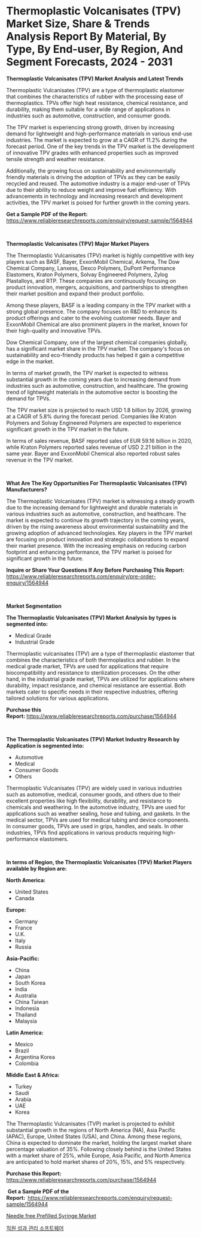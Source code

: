 <p><h1>Thermoplastic Volcanisates (TPV) Market Size, Share & Trends Analysis Report By Material, By Type, By End-user, By Region, And Segment Forecasts, 2024 - 2031</h1></p><p><strong>Thermoplastic Volcanisates (TPV) Market Analysis and Latest Trends</strong></p>
<p><p>Thermoplastic Vulcanisates (TPV) are a type of thermoplastic elastomer that combines the characteristics of rubber with the processing ease of thermoplastics. TPVs offer high heat resistance, chemical resistance, and durability, making them suitable for a wide range of applications in industries such as automotive, construction, and consumer goods.</p><p>The TPV market is experiencing strong growth, driven by increasing demand for lightweight and high-performance materials in various end-use industries. The market is expected to grow at a CAGR of 11.2% during the forecast period. One of the key trends in the TPV market is the development of innovative TPV grades with enhanced properties such as improved tensile strength and weather resistance.</p><p>Additionally, the growing focus on sustainability and environmentally friendly materials is driving the adoption of TPVs as they can be easily recycled and reused. The automotive industry is a major end-user of TPVs due to their ability to reduce weight and improve fuel efficiency. With advancements in technology and increasing research and development activities, the TPV market is poised for further growth in the coming years.</p></p>
<p><strong>Get a Sample PDF of the Report:&nbsp;</strong> <a href="https://www.reliableresearchreports.com/enquiry/request-sample/1564944">https://www.reliableresearchreports.com/enquiry/request-sample/1564944</a></p>
<p>&nbsp;</p>
<p><strong>Thermoplastic Volcanisates (TPV) Major Market Players</strong></p>
<p><p>The Thermoplastic Vulcanisates (TPV) market is highly competitive with key players such as BASF, Bayer, ExxonMobil Chemical, Arkema, The Dow Chemical Company, Lanxess, Dexco Polymers, DuPont Performance Elastomers, Kraton Polymers, Solvay Engineered Polymers, Zylog Plastalloys, and RTP. These companies are continuously focusing on product innovation, mergers, acquisitions, and partnerships to strengthen their market position and expand their product portfolio.</p><p>Among these players, BASF is a leading company in the TPV market with a strong global presence. The company focuses on R&D to enhance its product offerings and cater to the evolving customer needs. Bayer and ExxonMobil Chemical are also prominent players in the market, known for their high-quality and innovative TPVs.</p><p>Dow Chemical Company, one of the largest chemical companies globally, has a significant market share in the TPV market. The company's focus on sustainability and eco-friendly products has helped it gain a competitive edge in the market.</p><p>In terms of market growth, the TPV market is expected to witness substantial growth in the coming years due to increasing demand from industries such as automotive, construction, and healthcare. The growing trend of lightweight materials in the automotive sector is boosting the demand for TPVs.</p><p>The TPV market size is projected to reach USD 1.8 billion by 2026, growing at a CAGR of 5.8% during the forecast period. Companies like Kraton Polymers and Solvay Engineered Polymers are expected to experience significant growth in the TPV market in the future.</p><p>In terms of sales revenue, BASF reported sales of EUR 59.16 billion in 2020, while Kraton Polymers reported sales revenue of USD 2.21 billion in the same year. Bayer and ExxonMobil Chemical also reported robust sales revenue in the TPV market.</p></p>
<p>&nbsp;</p>
<p><strong>What Are The Key Opportunities For Thermoplastic Volcanisates (TPV) Manufacturers?</strong></p>
<p><p>The Thermoplastic Volcanisates (TPV) market is witnessing a steady growth due to the increasing demand for lightweight and durable materials in various industries such as automotive, construction, and healthcare. The market is expected to continue its growth trajectory in the coming years, driven by the rising awareness about environmental sustainability and the growing adoption of advanced technologies. Key players in the TPV market are focusing on product innovation and strategic collaborations to expand their market presence. With the increasing emphasis on reducing carbon footprint and enhancing performance, the TPV market is poised for significant growth in the future.</p></p>
<p><strong>Inquire or Share Your Questions If Any Before Purchasing This Report:</strong> <a href="https://www.reliableresearchreports.com/enquiry/pre-order-enquiry/1564944">https://www.reliableresearchreports.com/enquiry/pre-order-enquiry/1564944</a></p>
<p>&nbsp;</p>
<p><strong>Market Segmentation</strong></p>
<p><strong>The Thermoplastic Volcanisates (TPV) Market Analysis by types is segmented into:</strong></p>
<p><ul><li>Medical Grade</li><li>Industrial Grade</li></ul></p>
<p><p>Thermoplastic vulcanisates (TPV) are a type of thermoplastic elastomer that combines the characteristics of both thermoplastics and rubber. In the medical grade market, TPVs are used for applications that require biocompatibility and resistance to sterilization processes. On the other hand, in the industrial grade market, TPVs are utilized for applications where durability, impact resistance, and chemical resistance are essential. Both markets cater to specific needs in their respective industries, offering tailored solutions for various applications.</p></p>
<p><strong>Purchase this Report:&nbsp;</strong><a href="https://www.reliableresearchreports.com/purchase/1564944">https://www.reliableresearchreports.com/purchase/1564944</a></p>
<p>&nbsp;</p>
<p><strong>The Thermoplastic Volcanisates (TPV) Market Industry Research by Application is segmented into:</strong></p>
<p><ul><li>Automotive</li><li>Medical</li><li>Consumer Goods</li><li>Others</li></ul></p>
<p><p>Thermoplastic Vulcanisates (TPV) are widely used in various industries such as automotive, medical, consumer goods, and others due to their excellent properties like high flexibility, durability, and resistance to chemicals and weathering. In the automotive industry, TPVs are used for applications such as weather sealing, hose and tubing, and gaskets. In the medical sector, TPVs are used for medical tubing and device components. In consumer goods, TPVs are used in grips, handles, and seals. In other industries, TPVs find applications in various products requiring high-performance elastomers.</p></p>
<p>&nbsp;</p>
<p><strong>In terms of Region, the Thermoplastic Volcanisates (TPV) Market Players available by Region are:</strong></p>
<p>
    <p> <strong> North America: </strong>
        <ul>
            <li>United States</li>
            <li>Canada</li>
        </ul>
        </p> 
    <p> <strong> Europe: </strong>
        <ul>
            <li>Germany</li>
            <li>France</li>
            <li>U.K.</li>
            <li>Italy</li>
            <li>Russia</li>
        </ul>
        </p> 
    <p> <strong> Asia-Pacific: </strong>
        <ul>
            <li>China</li>
            <li>Japan</li>
            <li>South Korea</li>
            <li>India</li>
            <li>Australia</li>
            <li>China Taiwan</li>
            <li>Indonesia</li>
            <li>Thailand</li>
            <li>Malaysia</li>
        </ul>
        </p> 
    <p> <strong> Latin America: </strong>
        <ul>
            <li>Mexico</li>
            <li>Brazil</li>
            <li>Argentina Korea</li>
            <li>Colombia</li>
        </ul>
        </p> 
    <p> <strong> Middle East & Africa: </strong>
        <ul>
            <li>Turkey</li>
            <li>Saudi</li>
            <li>Arabia</li>
            <li>UAE</li>
            <li>Korea</li>
        </ul>
    </p>
    </p>
<p><p>The Thermoplastic Vulcanisates (TVP) market is projected to exhibit substantial growth in the regions of North America (NA), Asia Pacific (APAC), Europe, United States (USA), and China. Among these regions, China is expected to dominate the market, holding the largest market share percentage valuation of 35%. Following closely behind is the United States with a market share of 25%, while Europe, Asia Pacific, and North America are anticipated to hold market shares of 20%, 15%, and 5% respectively.</p></p>
<p><strong>Purchase this Report: </strong><a href="https://www.reliableresearchreports.com/purchase/1564944">https://www.reliableresearchreports.com/purchase/1564944</a></p>
<p>&nbsp;<strong>Get a Sample PDF of the Report:&nbsp;&nbsp;</strong><a href="https://www.reliableresearchreports.com/enquiry/request-sample/1564944">https://www.reliableresearchreports.com/enquiry/request-sample/1564944</a></p>
<p><strong></strong></p>
<p><p><a href="https://copper-carbon-84f.notion.site/Needle-free-Prefilled-Syringe-Market-Centers-on-Aspects-such-as-Market-Growth-Market-Share-Market--40598da7868844759f224eaa15f5a625">Needle free Prefilled Syringe Market</a></p><p><a href="https://github.com/rsg307664904/Market-Research-Report-List-1/blob/main/1315652194561.md">직원 성과 관리 소프트웨어</a></p></p>